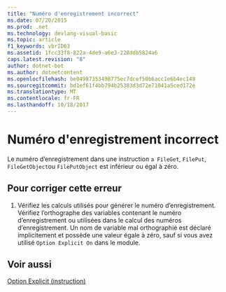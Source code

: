 ```yaml
---
title: "Numéro d'enregistrement incorrect"
ms.date: 07/20/2015
ms.prod: .net
ms.technology: devlang-visual-basic
ms.topic: article
f1_keywords: vbrID63
ms.assetid: 1fcc33f8-822a-4de9-a6e3-228ddb5824a6
caps.latest.revision: "8"
author: dotnet-bot
ms.author: dotnetcontent
ms.openlocfilehash: be04987353498775ec7dcef50b6acc1e6b4ec149
ms.sourcegitcommit: bd1ef61f4bb794b25383d3d72e71041a5ced172e
ms.translationtype: MT
ms.contentlocale: fr-FR
ms.lasthandoff: 10/18/2017
---
```

# <a name="bad-record-number"></a>Numéro d'enregistrement incorrect
Le numéro d’enregistrement dans une instruction `a FileGet`, `FilePut`, `FileGetObject`ou `FilePutObject` est inférieur ou égal à zéro.  
  
## <a name="to-correct-this-error"></a>Pour corriger cette erreur  
  
1.  Vérifiez les calculs utilisés pour générer le numéro d’enregistrement. Vérifiez l’orthographe des variables contenant le numéro d’enregistrement ou utilisées dans le calcul des numéros d’enregistrement. Un nom de variable mal orthographié est déclaré implicitement et possède une valeur égale à zéro, sauf si vous avez utilisé `Option Explicit On` dans le module.  
  
## <a name="see-also"></a>Voir aussi  
 [Option Explicit (instruction)](../../visual-basic/language-reference/statements/option-explicit-statement.md)

